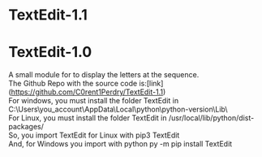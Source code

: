 # TextEdit-1.1 #
# TextEdit-1.0 #
A small module for to display the letters at the sequence.  
The Github Repo with the source code is:[link] (https://github.com/C0rent1Perdry/TextEdit-1.1)  
For windows, you must install the folder TextEdit in C:\Users\you_account\AppData\Local\python\python-version\Lib\  
For Linux, you must install the folder TextEdit in /usr/local/lib/python/dist-packages/  
So, you import TextEdit for Linux with pip3 TextEdit  
And, for Windows you import with python py -m pip install TextEdit  
